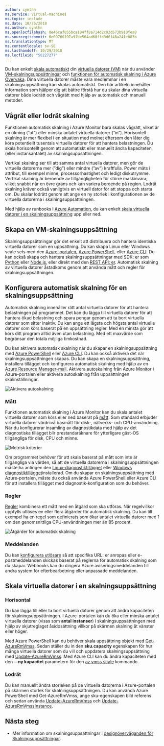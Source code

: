 ```yaml
---
author: cynthn
ms.service: virtual-machines
ms.topic: include
ms.date: 10/26/2018
ms.author: cynthn
ms.openlocfilehash: 0e46caf855bca184ff8a714d2c93d573b910fea8
ms.sourcegitcommit: 6e09760197a91be564ad60ffd3d6f48a241e083b
ms.translationtype: MT
ms.contentlocale: sv-SE
ms.lasthandoff: 10/29/2018
ms.locfileid: "50227277"
---
```

Du kan enkelt [skala automatiskt](../articles/monitoring-and-diagnostics/insights-autoscale-best-practices.md) din [virtuella datorer (VM)](../articles/virtual-machines/windows/overview.md) när du använder [VM-skalningsuppsättningar](../articles/virtual-machine-scale-sets/virtual-machine-scale-sets-overview.md) och [funktionen för automatisk skalning i Azure Övervaka](../articles/monitoring-and-diagnostics/monitoring-overview-autoscale.md). Dina virtuella datorer måste vara medlemmar i en skalningsuppsättning kan skalas automatiskt. Den här artikeln innehåller information som hjälper dig att bättre förstå hur du skalar dina virtuella datorer både lodrätt och vågrätt med hjälp av automatisk och manuell metoder.

## <a name="horizontal-or-vertical-scaling"></a>Vågrät eller lodrät skalning

Funktionen automatisk skalning i Azure Monitor bara skalas vågrätt, vilket är en ökning (”ut”) eller minska antalet virtuella datorer (”in”). Horisontell skalning är mer flexibel i en situation med molnet eftersom den låter dig köra potentiellt tusentals virtuella datorer för att hantera belastningen. Du skala horisontellt genom att automatiskt eller manuellt ändra kapaciteten (eller instansantalet) av skalningsuppsättningen. 

Vertikal skalning ser till att samma antal virtuella datorer, men gör de virtuella datorerna mer (”dig”) eller mindre (”av”) kraftfulla. Power mäts i attribut, till exempel minne, processorhastighet och ledigt diskutrymme. Vertikal skalning är beroende av tillgängligheten för större maskinvara, vilket snabbt når en övre gräns och kan variera beroende på region. Lodrät skalning kräver också vanligtvis en virtuell dator för att stoppa och starta om. Du skalar lodrätt genom att ange en ny storlek i konfigurationen av de virtuella datorerna i skalningsuppsättningen.

Med hjälp av runbooks i [Azure Automation](../articles/automation/automation-intro.md), du kan enkelt [skala virtuella datorer i en skalningsuppsättning](../articles/virtual-machine-scale-sets/virtual-machine-scale-sets-vertical-scale-reprovision.md) upp eller ned.

## <a name="create-a-virtual-machine-scale-set"></a>Skapa en VM-skalningsuppsättning

Skalningsuppsättningar gör det enkelt att distribuera och hantera identiska virtuella datorer som en uppsättning. Du kan skapa Linux eller Windows scale sets med den [Azure-portalen](../articles/virtual-machine-scale-sets/virtual-machine-scale-sets-portal-create.md), [Azure PowerShell](../articles/virtual-machines/windows/tutorial-create-vmss.md), eller [Azure CLI](../articles/virtual-machines/linux/tutorial-create-vmss.md). Du kan också skapa och hantera skalningsuppsättningar med SDK: er som [Python](https://azure.microsoft.com/develop/python/) eller [Node.js](/nodejs/azure), eller direkt med den [REST API: er](/rest/api/compute/virtualmachinescalesets). Automatisk skalning av virtuella datorer åstadkoms genom att använda mått och regler för skalningsuppsättningen.

## <a name="configure-autoscale-for-a-scale-set"></a>Konfigurera automatisk skalning för en skalningsuppsättning

Automatisk skalning innehåller rätt antal virtuella datorer för att hantera belastningen på programmet. Det kan du lägga till virtuella datorer för att hantera ökad belastning och spara pengar genom att ta bort virtuella datorer som sitter inaktiv. Du kan ange ett lägsta och högsta antal virtuella datorer som körs baserat på en uppsättning regler. Med en minsta gör att körs ditt program alltid även utan belastning. Med ett maxvärde som begränsar den totala möjliga timkostnad.

Du kan aktivera automatisk skalning när du skapar en skalningsuppsättning med [Azure PowerShell](../articles/monitoring-and-diagnostics/insights-powershell-samples.md#create-and-manage-autoscale-settings) eller [Azure CLI](https://docs.microsoft.com/cli/azure/monitor/autoscale-settings). Du kan också aktivera det när skalningsuppsättningen skapas. Du kan skapa en skalningsuppsättning, installera tillägget och konfigurera automatisk skalning med hjälp av en [Azure Resource Manager-mall](../articles/virtual-machine-scale-sets/virtual-machine-scale-sets-windows-autoscale.md). Aktivera autoskalning från Azure Monitor i Azure-portalen eller aktivera autoskalning från uppsättningen skalinställningar.

![Aktivera autoskalning](./media/virtual-machines-autoscale/virtual-machines-autoscale-enable.png)
 
### <a name="metrics"></a>Mått

Funktionen automatisk skalning i Azure Monitor kan du skala antalet virtuella datorer som körs eller ned baserat på [mått](../articles/monitoring-and-diagnostics/insights-autoscale-common-metrics.md). Som standard erbjuder virtuella datorer värdnivå basmått för disk-, nätverks- och CPU-användning. När du konfigurerar insamling av diagnostikdata med hjälp av det diagnostiska tillägget blir prestandaräknare för ytterligare gäst-OS tillgängliga för disk, CPU och minne.

![Metrisk kriterier](./media/virtual-machines-autoscale/virtual-machines-autoscale-criteria.png)

Om programmet behöver för att skala baserat på mått som inte är tillgängliga via värden, så att de virtuella datorerna i skalningsuppsättningen måste ha antingen den [Linux-diagnostiktillägget](../articles/virtual-machines/linux/diagnostic-extension.md) eller [Windows diagnostiktillägget](../articles/virtual-machines/windows/ps-extensions-diagnostics.md)installerad. Om du skapar en skalningsuppsättning med Azure-portalen, måste du också använda Azure PowerShell eller Azure CLI för att installera tillägget med diagnostik-konfiguration som du behöver.
 
### <a name="rules"></a>Regler

[Regler](../articles/monitoring-and-diagnostics/monitoring-autoscale-scale-by-custom-metric.md) kombinera ett mått med en åtgärd som ska utföras. När regelvillkor uppfylls utlöses en eller flera åtgärder för automatisk skalning. Du kan till exempel ha en regel som definierats som ökar antalet virtuella datorer med 1 om den genomsnittliga CPU-användningen mer än 85 procent.

![Åtgärder för automatisk skalning](./media/virtual-machines-autoscale/virtual-machines-autoscale-actions.png)
 
### <a name="notifications"></a>Meddelanden

Du kan [konfigurera utlösare](../articles/monitoring-and-diagnostics/insights-autoscale-to-webhook-email.md) så att specifika URL: er anropas eller e-postmeddelanden skickas baserat på reglerna för automatisk skalning som du skapar. Webhooks kan du dirigera Azure aviseringsmeddelanden till andra system för efterbearbetning eller anpassade meddelanden.

## <a name="manually-scale-vms-in-a-scale-set"></a>Skala virtuella datorer i en skalningsuppsättning

### <a name="horizontal"></a>Horisontal

Du kan lägga till eller ta bort virtuella datorer genom att ändra kapaciteten för skalningsuppsättningen. I Azure-portalen kan du öka eller minska antalet virtuella datorer (visas som **antal instanser**) i skalningsuppsättningen med hjälp av skjutreglaget åsidosättning villkor på skärmen skalning åt vänster eller höger.

Med Azure PowerShell kan du behöver skala uppsättning objekt med [Get-AzureRmVmss](https://docs.microsoft.com/powershell/module/azurerm.compute/get-azurermvmss). Sedan ställer du in den **sku.capacity** egenskapen för hur många virtuella datorer som du vill och uppdatera skalningsuppsättning med [Update-AzureRmVmss](https://docs.microsoft.com/powershell/module/azurerm.compute/update-azurermvmss). Med Azure CLI kan du ändra kapaciteten med den **--ny kapacitet** parametern för den [az vmss scale](https://docs.microsoft.com/cli/azure/vmss#az_vmss_scale) kommando.

### <a name="vertical"></a>Lodrät

Du kan manuellt ändra storleken på de virtuella datorerna i Azure-portalen på skärmen storlek för skalningsuppsättningen. Du kan använda Azure PowerShell med Get-AzureRmVmss, ange sku-egenskapen bild referens och sedan använda [Update-AzureRmVmss](https://docs.microsoft.com/powershell/module/azurerm.compute/update-azurermvmss) och [Update-AzureRmVmssInstance](https://docs.microsoft.com/powershell/module/azurerm.compute/update-azurermvmssinstance).

## <a name="next-steps"></a>Nästa steg

- Mer information om skalningsuppsättningar i [designöverväganden för Skalningsuppsättningar](../articles/virtual-machine-scale-sets/virtual-machine-scale-sets-design-overview.md).

